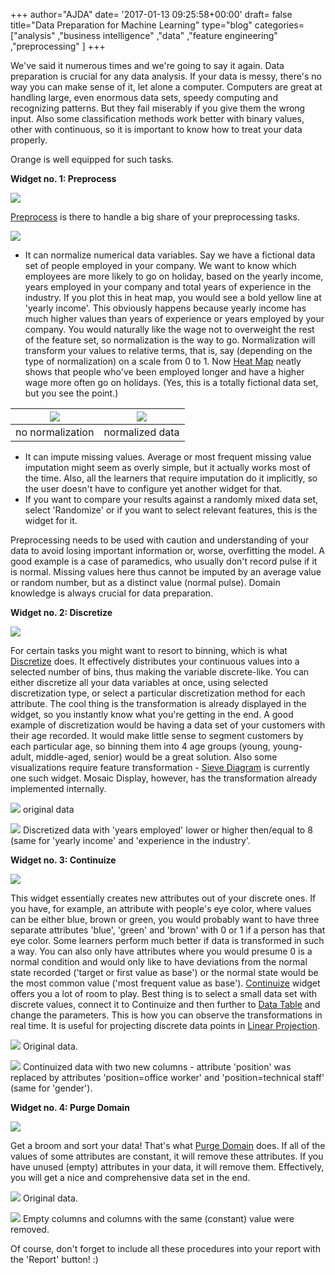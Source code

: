 +++
author="AJDA"
date= '2017-01-13 09:25:58+00:00'
draft= false
title="Data Preparation for Machine Learning"
type="blog"
categories=["analysis" ,"business intelligence" ,"data" ,"feature engineering" ,"preprocessing"  ]
+++

We've said it numerous times and we're going to say it again. Data preparation is crucial for any data analysis. If your data is messy, there's no way you can make sense of it, let alone a computer. Computers are great at handling large, even enormous data sets, speedy computing and recognizing patterns. But they fail miserably if you give them the wrong input. Also some classification methods work better with binary values, other with continuous, so it is important to know how to treat your data properly.

Orange is well equipped for such tasks.



**Widget no. 1: Preprocess**

![](/images/2017/01/preprocess.png)

[Preprocess](http://docs.orange.biolab.si/3/visual-programming/widgets/data/preprocess.html) is there to handle a big share of your preprocessing tasks.



![](/images/2017/01/original-data.png)

 * It can normalize numerical data variables. Say we have a fictional data set of people employed in your company. We want to know which employees are more likely to go on holiday, based on the yearly income, years employed in your company and total years of experience in the industry. If you plot this in heat map, you would see a bold yellow line at 'yearly income'. This obviously happens because yearly income has much higher values than years of experience or years employed by your company. You would naturally like the wage not to overweight the rest of the feature set, so normalization is the way to go. Normalization will transform your values to relative terms, that is, say (depending on the type of normalization) on a scale from 0 to 1. Now [Heat Map](http://docs.orange.biolab.si/3/visual-programming/widgets/visualize/heatmap.html) neatly shows that people who've been employed longer and have a higher wage more often go on holidays. (Yes, this is a totally fictional data set, but you see the point.)


 

![](/images/2016/04/heatmap1.png) |  ![](/images/2016/04/heatmap2.png)
:-------------------------:|:-------------------------:
no normalization  		   |normalized data




* It can impute missing values. Average or most frequent missing value imputation might seem as overly simple, but it actually works most of the time. Also, all the learners that require imputation do it implicitly, so the user doesn't have to configure yet another widget for that.
* If you want to compare your results against a randomly mixed data set, select 'Randomize' or if you want to select relevant features, this is the widget for it.

Preprocessing needs to be used with caution and understanding of your data to avoid losing important information or, worse, overfitting the model. A good example is a case of paramedics, who usually don't record pulse if it is normal. Missing values here thus cannot be imputed by an average value or random number, but as a distinct value (normal pulse). Domain knowledge is always crucial for data preparation.



**Widget no. 2: Discretize**

![](/images/2017/01/discretize.png)

For certain tasks you might want to resort to binning, which is what [Discretize](http://docs.orange.biolab.si/3/visual-programming/widgets/data/discretize.html) does. It effectively distributes your continuous values into a selected number of bins, thus making the variable discrete-like. You can either discretize all your data variables at once, using selected discretization type, or select a particular discretization method for each attribute. The cool thing is the transformation is already displayed in the widget, so you instantly know what you're getting in the end. A good example of discretization would be having a data set of your customers with their age recorded. It would make little sense to segment customers by each particular age, so binning them into 4 age groups (young, young-adult, middle-aged, senior) would be a great solution. Also some visualizations require feature transformation - [Sieve Diagram](http://docs.orange.biolab.si/3/visual-programming/widgets/visualize/sievediagram.html) is currently one such widget. Mosaic Display, however, has the transformation already implemented internally.



![](/images/2016/04/discretize1.png)
original data



![](/images/2016/04/discretize2.png)
Discretized data with 'years employed' lower or higher then/equal to 8 (same for 'yearly income' and 'experience in the industry'.



**Widget no. 3: Continuize**

![](/images/2017/01/continuize.png)

This widget essentially creates new attributes out of your discrete ones. If you have, for example, an attribute with people's eye color, where values can be either blue, brown or green, you would probably want to have three separate attributes 'blue', 'green' and 'brown' with 0 or 1 if a person has that eye color. Some learners perform much better if data is transformed in such a way. You can also only have attributes where you would presume 0 is a normal condition and would only like to have deviations from the normal state recorded ('target or first value as base') or the normal state would be the most common value ('most frequent value as base'). [Continuize](http://docs.orange.biolab.si/3/visual-programming/widgets/data/continuize.html) widget offers you a lot of room to play. Best thing is to select a small data set with discrete values, connect it to Continuize and then further to [Data Table](http://docs.orange.biolab.si/3/visual-programming/widgets/data/datatable.html) and change the parameters. This is how you can observe the transformations in real time. It is useful for projecting discrete data points in [Linear Projection](http://docs.orange.biolab.si/3/visual-programming/widgets/visualize/linearprojection.html).



![](/images/2016/04/continuize1.png)
Original data.



![](/images/2016/04/continuize2.png)
Continuized data with two new columns - attribute 'position' was replaced by attributes 'position=office worker' and 'position=technical staff' (same for 'gender').



**Widget no. 4: Purge Domain**

![](/images/2017/01/purge.png)

Get a broom and sort your data! That's what [Purge Domain](http://docs.orange.biolab.si/3/visual-programming/widgets/data/purgedomain.html) does. If all of the values of some attributes are constant, it will remove these attributes. If you have unused (empty) attributes in your data, it will remove them. Effectively, you will get a nice and comprehensive data set in the end.

![](/images/2016/04/purge1.png)
Original data.



![](/images/2016/04/purge2.png)
Empty columns and columns with the same (constant) value were removed.



Of course, don't forget to include all these procedures into your report with the 'Report' button! :)
